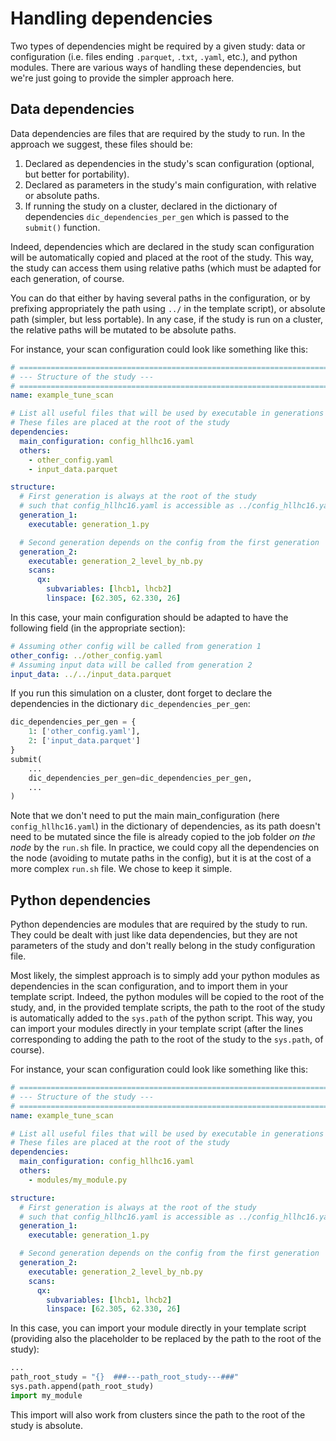 # Handling dependencies

Two types of dependencies might be required by a given study: data or configuration (i.e. files ending `.parquet`, `.txt`, `.yaml`, etc.), and python modules. There are various ways of handling these dependencies, but we're just going to provide the simpler approach here.

## Data dependencies

Data dependencies are files that are required by the study to run. In the approach we suggest, these files should be:

1. Declared as dependencies in the study's scan configuration (optional, but better for portability).
2. Declared as parameters in the study's main configuration, with relative or absolute paths.
3. If running the study on a cluster, declared in the dictionary of dependencies `dic_dependencies_per_gen` which is passed to the `submit()` function.

Indeed, dependencies which are declared in the study scan configuration will be automatically copied and placed at the root of the study. This way, the study can access them using relative paths (which must be adapted for each generation, of course. 

You can do that either by having several paths in the configuration, or by prefixing appropriately the path using `../` in the template script), or absolute path (simpler, but less portable). In any case, if the study is run on a cluster, the relative paths will be mutated to be absolute paths.

For instance, your scan configuration could look like something like this:

```yaml config_scan.yaml
# ==================================================================================================
# --- Structure of the study ---
# ==================================================================================================
name: example_tune_scan

# List all useful files that will be used by executable in generations below
# These files are placed at the root of the study
dependencies:
  main_configuration: config_hllhc16.yaml
  others:
    - other_config.yaml
    - input_data.parquet

structure:
  # First generation is always at the root of the study
  # such that config_hllhc16.yaml is accessible as ../config_hllhc16.yaml
  generation_1:
    executable: generation_1.py

  # Second generation depends on the config from the first generation
  generation_2:
    executable: generation_2_level_by_nb.py
    scans:
      qx:
        subvariables: [lhcb1, lhcb2]
        linspace: [62.305, 62.330, 26]
```

In this case, your main configuration should be adapted to have the following field (in the appropriate section):

```yaml config_hllhc16.yaml
# Assuming other config will be called from generation 1
other_config: ../other_config.yaml
# Assuming input data will be called from generation 2
input_data: ../../input_data.parquet
```

If you run this simulation on a cluster, dont forget to declare the dependencies in the dictionary `dic_dependencies_per_gen`:

```python submit.py
dic_dependencies_per_gen = {
    1: ['other_config.yaml'],
    2: ['input_data.parquet']
}
submit(
    ...
    dic_dependencies_per_gen=dic_dependencies_per_gen,
    ...
)
```

Note that we don't need to put the main main_configuration (here `config_hllhc16.yaml`) in the dictionary of dependencies, as its path doesn't need to be mutated since the file is already copied to the job folder _on the node_ by the `run.sh` file. In practice, we could copy all the dependencies on the node (avoiding to mutate paths in the config), but it is at the cost of a more complex `run.sh` file. We chose to keep it simple.

## Python dependencies

Python dependencies are modules that are required by the study to run. They could be dealt with just like data dependencies, but they are not parameters of the study and don't really belong in the study configuration file.

Most likely, the simplest approach is to simply add your python modules as dependencies in the scan configuration, and to import them in your template script. Indeed, the python modules will be copied to the root of the study, and, in the provided template scripts, the path to the root of the study is automatically added to the `sys.path` of the python script. This way, you can import your modules directly in your template script (after the lines corresponding to adding the path to the root of the study to the `sys.path`, of course).

For instance, your scan configuration could look like something like this:

```yaml
# ==================================================================================================
# --- Structure of the study ---
# ==================================================================================================
name: example_tune_scan

# List all useful files that will be used by executable in generations below
# These files are placed at the root of the study
dependencies:
  main_configuration: config_hllhc16.yaml
  others:
    - modules/my_module.py

structure:
  # First generation is always at the root of the study
  # such that config_hllhc16.yaml is accessible as ../config_hllhc16.yaml
  generation_1:
    executable: generation_1.py

  # Second generation depends on the config from the first generation
  generation_2:
    executable: generation_2_level_by_nb.py
    scans:
      qx:
        subvariables: [lhcb1, lhcb2]
        linspace: [62.305, 62.330, 26]
```

In this case, you can import your module directly in your template script (providing also the placeholder to be replaced by the path to the root of the study):

```python
...
path_root_study = "{}  ###---path_root_study---###"
sys.path.append(path_root_study)
import my_module
```

This import will also work from clusters since the path to the root of the study is absolute.
